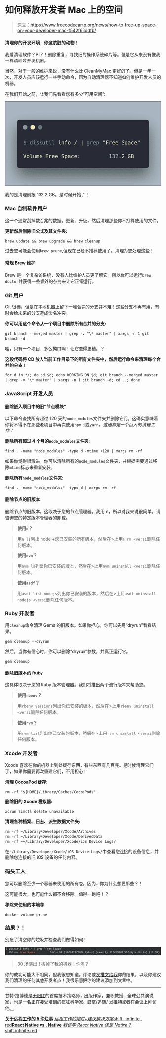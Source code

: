 # 如何释放开发者 Mac 上的空间

> 原文：<https://www.freecodecamp.org/news/how-to-free-up-space-on-your-developer-mac-f542f66ddfb/>

#### 清理你的开发环境，你这肮脏的动物！

我爱清理软件？PLZ！删除重复，寻找旧的操作系统碎片等。但是它从来没有像我一样清理过开发机器。

当然，对于一般的维护来说，没有什么比 CleanMyMac 更好的了。但是一年一次，开发人员应该运行一些手动命令，因为自动清理器不知道如何维护开发人员的机器。

在我们开始之前，让我们先看看您有多少“可用空间”:

![y4j1aRSyr4UvT8Ns14UgTww17s6D7Ndr7wu1](img/d2c0ed5a0d3b566676fa8e43c6e551bc.png)

我的是清理前报 132.2 GB。是时候开始了！

### Mac 自制软件用户

这一个通常刮掉数百兆的数据。更新、升级，然后清理那些你不打算使用的文件。

**更新然后删除旧公式及其文件夹:**

```
brew update && brew upgrade && brew cleanup
```

过去您可能会使用`brew prune`,但现在已经不推荐使用了。清理为您处理这些！

#### 常规 Brew 维护

Brew 是一个复杂的系统，没有人比维护人员更了解它。所以你可以运行`brew doctor`并获得一些额外的杂务来让它正常运行。

### Git 用户

Git 很棒，但是在本地机器上留下一堆合并的分支并不难！这些分支不再有用，有时会给未来的分支造成命名冲突。

**你可以用这个命令从一个项目中删除所有合并的分支:**

```
git branch --merged master | grep -v "\* master" | xargs -n 1 git branch -d
```

哇，只有一个项目，多么拗口啊！让它变得更糟。？

**这段代码将 CD 放入当前工作目录下的所有文件夹中，然后运行命令来清理每个合并的分支！**

```
for d in */; do cd $d; echo WORKING ON $d; git branch --merged master | grep -v "\* master" | xargs -n 1 git branch -d; cd ..; done
```

### JavaScript 开发人员

#### 删除嵌入项目中的旧“节点模块”

以下命令查找所有超过 120 天的`node_modules`文件夹并删除它们。这确实意味着你将不得不在那些老项目中再次使用`npm i`或`yarn`。*这通常是一个巨大的清理工作！*

**删除所有超过 4 个月的`node_modules`文件夹:**

```
find . -name "node_modules" -type d -mtime +120 | xargs rm -rf
```

如果你觉得很激进，你可以清除所有的`node_modules`文件夹，并根据需要通过移除`mtime`标志来重新安装。

**删除所有`node_modules`文件夹:**

```
find . -name "node_modules" -type d | xargs rm -rf
```

#### 删除节点的旧版本

删除节点的旧版本。这取决于您的节点管理器。我用 n，所以对我来说很简单。请咨询您的特定版本管理器的卸载。

> **使用`n`？**

> 用`n ls`列出 node +您已安装的所有版本，然后在>上用`n rm <versi`删除任何版本。

> **使用`nvm`？**

> 用`nvm ls`列出你已安装的版本，然后在>上用`nvm uninstall <versi`删除任何版本。

> **使用`asdf`？**

> 用`asdf list nodejs`列出你已安装的版本，然后在>上用`asdf uninstall nodejs <versi`删除任何版本。

### Ruby 开发者

用`cleanup`命令清理 Gems 的旧版本。如果你担心，你可以先用“dryrun”看看结果。

```
gem cleanup --dryrun
```

然后，当你有信心时，你可以删除“dryrun”参数，并真正运行它。

```
gem cleanup
```

#### 删除旧版本的 Ruby

这具体取决于您的 Ruby 版本管理器。我们将推出两个流行版本来帮助您。

> **使用`rbenv`？**

> 用`rbenv versions`列出你已安装的版本，然后在>上用`rbenv uninstall <versi`删除任何版本。

> **使用`rvm`？**

> 用`rvm list`列出你已安装的版本，然后在>上用`rvm uninstall <versi`删除任何版本。

### Xcode 开发者

Xcode 喜欢在你的机器上到处缓存东西，有些东西有几百兆。是时候清理它们了，如果你需要再次重建它们，不用担心！

**清理 CocoaPod 缓存:**

```
rm -rf "${HOME}/Library/Caches/CocoaPods"
```

**删除旧的 Xcode 模拟器:**

```
xcrun simctl delete unavailable
```

**清理各种档案、日志、派生数据文件夹:**

```
rm -rf ~/Library/Developer/Xcode/Archives
rm -rf ~/Library/Developer/Xcode/DerivedData
rm -rf ~~/Library/Developer/Xcode/iOS Device Logs/
```

在`~/Library/Developer/Xcode/iOS Device Logs/`中查看您连接的设备信息，并删除您连接的旧 iOS 设备的任何内容。

### 码头工人

您可以删除至少一个容器未使用的所有卷。因为…你为什么想要那些？！

这可能很大，也可能什么都不会移除。值得一跑吧！？

**移除未使用的本地卷**

```
docker volume prune
```

### 结果？！

别忘了清空你的垃圾并检查我们做得如何！

![eVUvMYYTdZvKkHcbItSd-cR3ZSEmWoydQHz8](img/e3bb29230be025aba06a39f2c0417a07.png)

> 30 场演出！拔掉了我的机器！你呢？

你的成功可能大不相同，但我很想知道。评论或[发推文给我](https://twitter.com/GantLaborde?lang=en)你的结果，以及你建议我们清理的任何其他开发者点！我很乐意把你的建议添加到文章中。

* * *

甘特·拉博德是[无限红](http://infinite.red)的首席技术策略师，出版作家，兼职教授，全球公共演说家，也是一名正在接受培训的疯狂科学家。鼓掌/追随/ [发推特](https://twitter.com/GantLaborde)或者在会议上拜访他[。](http://gantlaborde.com/)

[**关于远程工作的 5 件烂事**](https://shift.infinite.red/5-things-that-suck-about-remote-work-506b98dd38f9)
[*远程工作的陷阱+建议解决方案*shift . infinite . red](https://shift.infinite.red/5-things-that-suck-about-remote-work-506b98dd38f9)[**React Native vs . Native**](https://shift.infinite.red/react-native-vs-native-ccac6f05346a)
[*我该学 React Native 还是 Native？* shift.infinite.red](https://shift.infinite.red/react-native-vs-native-ccac6f05346a)